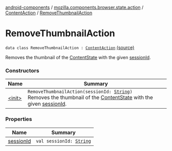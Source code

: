 [android-components](../../../index.md) / [mozilla.components.browser.state.action](../../index.md) / [ContentAction](../index.md) / [RemoveThumbnailAction](./index.md)

# RemoveThumbnailAction

`data class RemoveThumbnailAction : `[`ContentAction`](../index.md) [(source)](https://github.com/mozilla-mobile/android-components/blob/master/components/browser/state/src/main/java/mozilla/components/browser/state/action/BrowserAction.kt#L153)

Removes the thumbnail of the [ContentState](../../../mozilla.components.browser.state.state/-content-state/index.md) with the given [sessionId](session-id.md).

### Constructors

| Name | Summary |
|---|---|
| [&lt;init&gt;](-init-.md) | `RemoveThumbnailAction(sessionId: `[`String`](https://kotlinlang.org/api/latest/jvm/stdlib/kotlin/-string/index.html)`)`<br>Removes the thumbnail of the [ContentState](../../../mozilla.components.browser.state.state/-content-state/index.md) with the given [sessionId](session-id.md). |

### Properties

| Name | Summary |
|---|---|
| [sessionId](session-id.md) | `val sessionId: `[`String`](https://kotlinlang.org/api/latest/jvm/stdlib/kotlin/-string/index.html) |
